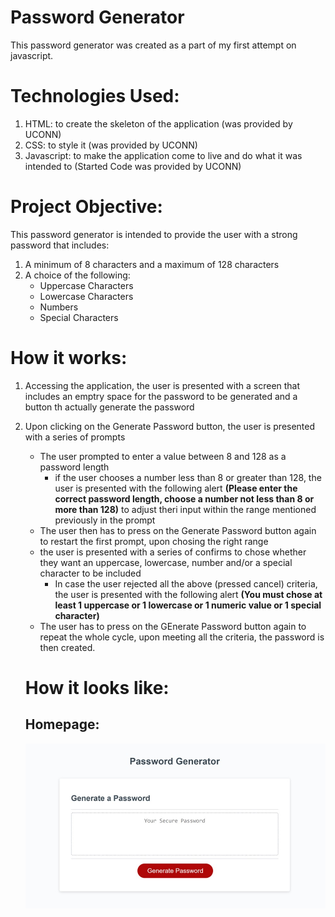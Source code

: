 # Password Generator

This password generator was created as a part of my first attempt on javascript.

# Technologies Used:
1. HTML: to create the skeleton of the application (was provided by UCONN)
2. CSS: to style it (was provided by UCONN)
3. Javascript: to make the application come to live and do what it was intended to (Started Code was provided by UCONN)

# Project Objective:
This password generator is intended to provide the user with a strong password that includes:
1. A minimum of 8 characters and a maximum of 128 characters
2. A choice of the following:
    * Uppercase Characters
    * Lowercase Characters
    * Numbers
    * Special Characters

# How it works:
1. Accessing the application, the user is presented with a screen that includes an emptry space for the password to be generated and a button th actually generate the password
2. Upon clicking on the Generate Password button, the user is presented with a series of prompts
    * The user prompted to enter a value between 8 and 128 as a password length
        * if the user chooses a number less than 8 or greater than 128, the user is presented with the following alert **(Please enter the correct password length, choose a number not less than 8 or more than 128)** to adjust theri input within the range mentioned previously in the prompt
    * The user then has to press on the Generate Password button again to restart the first prompt, upon chosing the right range
    * the user is presented with a series of confirms to chose whether they want an uppercase, lowercase, number and/or a special character to be included
        * In case the user rejected all the above (pressed cancel) criteria, the user is presented with the following alert **(You must chose at least 1 uppercase or 1 lowercase or 1 numeric value or 1 special character)**
    * The user has to press on the GEnerate Password button again to repeat the whole cycle, upon meeting all the criteria, the password is then created.

    # How it looks like:
    ## Homepage:
    ![Homepage](./Assets/images/Homepage.jpg)


    